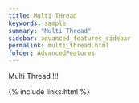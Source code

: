 ```yaml
---
title: Multi THread
keywords: sample
summary: "Multi Thread"
sidebar: advanced_features_sidebar
permalink: multi_thread.html
folder: AdvancedFeatures
---
```


Multi Thread !!!




{% include links.html %}